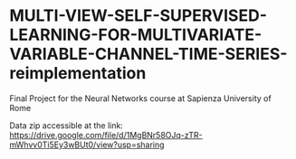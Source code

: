 # MULTI-VIEW-SELF-SUPERVISED-LEARNING-FOR-MULTIVARIATE-VARIABLE-CHANNEL-TIME-SERIES-reimplementation
Final Project for the Neural Networks course at Sapienza University of Rome 

Data zip accessible at the link: https://drive.google.com/file/d/1MgBNr58OJq-zTR-mWhvv0Ti5Ey3wBUt0/view?usp=sharing
